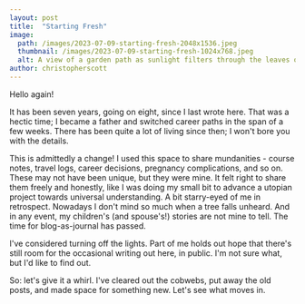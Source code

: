 ```yaml
---
layout: post
title:  "Starting Fresh"
image:
  path: /images/2023-07-09-starting-fresh-2048x1536.jpeg
  thumbnail: /images/2023-07-09-starting-fresh-1024x768.jpeg
  alt: A view of a garden path as sunlight filters through the leaves of a tree with red leaves.
author: christopherscott
---
```


Hello again!

It has been seven years, going on eight, since I last wrote here. That was a hectic time; I became a father and switched career paths in the span of a few weeks. There has been quite a lot of living since then; I won't bore you with the details.

<!--more-->

This is admittedly a change! I used this space to share mundanities - course notes, travel logs, career decisions, pregnancy complications, and so on. These may not have been unique, but they were mine. It felt right to share them freely and honestly, like I was doing my small bit to advance a utopian project towards universal understanding. A bit starry-eyed of me in retrospect. Nowadays I don't mind so much when a tree falls unheard. And in any event, my children's (and spouse's!) stories are not mine to tell. The time for blog-as-journal has passed.

I've considered turning off the lights. Part of me holds out hope that there's still room for the occasional writing out here, in public. I'm not sure what, but I'd like to find out.

So: let's give it a whirl. I've cleared out the cobwebs, put away the old posts, and made space for something new. Let's see what moves in.